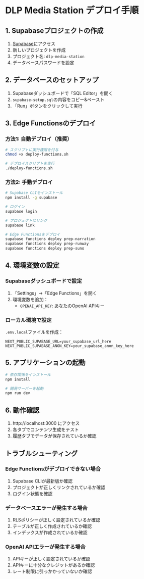 # DLP Media Station デプロイ手順

## 1. Supabaseプロジェクトの作成

1. [Supabase](https://supabase.com)にアクセス
2. 新しいプロジェクトを作成
3. プロジェクト名: `dlp-media-station`
4. データベースパスワードを設定

## 2. データベースのセットアップ

1. Supabaseダッシュボードで「SQL Editor」を開く
2. `supabase-setup.sql`の内容をコピー&ペースト
3. 「Run」ボタンをクリックして実行

## 3. Edge Functionsのデプロイ

### 方法1: 自動デプロイ（推奨）

```bash
# スクリプトに実行権限を付与
chmod +x deploy-functions.sh

# デプロイスクリプトを実行
./deploy-functions.sh
```

### 方法2: 手動デプロイ

```bash
# Supabase CLIをインストール
npm install -g supabase

# ログイン
supabase login

# プロジェクトにリンク
supabase link

# Edge Functionsをデプロイ
supabase functions deploy prep-narration
supabase functions deploy prep-runway
supabase functions deploy prep-suno
```

## 4. 環境変数の設定

### Supabaseダッシュボードで設定

1. 「Settings」→「Edge Functions」を開く
2. 環境変数を追加：
   - `OPENAI_API_KEY`: あなたのOpenAI APIキー

### ローカル環境で設定

`.env.local`ファイルを作成：

```env
NEXT_PUBLIC_SUPABASE_URL=your_supabase_url_here
NEXT_PUBLIC_SUPABASE_ANON_KEY=your_supabase_anon_key_here
```

## 5. アプリケーションの起動

```bash
# 依存関係をインストール
npm install

# 開発サーバーを起動
npm run dev
```

## 6. 動作確認

1. http://localhost:3000 にアクセス
2. 各タブでコンテンツ生成をテスト
3. 履歴タブでデータが保存されているか確認

## トラブルシューティング

### Edge Functionsがデプロイできない場合

1. Supabase CLIが最新版か確認
2. プロジェクトが正しくリンクされているか確認
3. ログイン状態を確認

### データベースエラーが発生する場合

1. RLSポリシーが正しく設定されているか確認
2. テーブルが正しく作成されているか確認
3. インデックスが作成されているか確認

### OpenAI APIエラーが発生する場合

1. APIキーが正しく設定されているか確認
2. APIキーに十分なクレジットがあるか確認
3. レート制限に引っかかっていないか確認